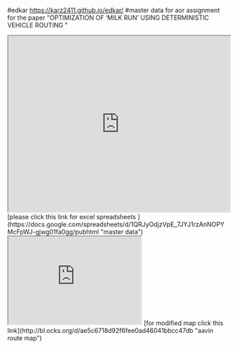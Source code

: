 #edkar
https://karz2411.github.io/edkar/
#master data for aor assignment for the paper "OPTIMIZATION OF ‘MILK RUN’ USING DETERMINISTIC VEHICLE ROUTING "
<iframe src="https://docs.google.com/spreadsheets/d/1enYc10ygbOka5nVNNseX4YDInbS07qVhy0uLose6JGw/pubhtml?widget=true&amp;headers=false" width="100%" height="400"></iframe>
[please click this link for excel spreadsheets ](https://docs.google.com/spreadsheets/d/1QRJyOdjzVpE_7JYJ1rzAnNOPYMcFpWJ-gjwg01fa0gg/pubhtml "master data")
<iframe src="https://karz2411.github.io/karzleafmap/" width="60%" height="200"></iframe> 
[for modified map click this link](http://bl.ocks.org/d/ae5c6718d92f6fee0ad46041bbcc47db "aavin route map")
